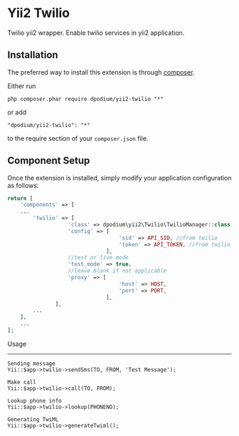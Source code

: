 Yii2 Twilio
==========
Twilio yii2 wrapper. Enable twilio services in yii2 application.

Installation
------------

The preferred way to install this extension is through [composer](http://getcomposer.org/download/).

Either run

```
php composer.phar require dpodium/yii2-twilio "*"
```

or add

```
"dpodium/yii2-twilio": "*"
```

to the require section of your `composer.json` file.

Component Setup
-----
Once the extension is installed, simply modify your application configuration as follows:
```php
return [
    'components' => [
    ...
        'twilio' => [
                   'class' => dpodium\yii2\Twilio\TwilioManager::class,
                   'config' => [
                                   'sid' => API_SID, //from twilio
                                   'token' => API_TOKEN, //from twilio
                               ],
                   //test or live mode
                   'test_mode' => true,
                   //leave blank if not applicable
                   'proxy' => [
                                   'host' => HOST,
                                   'port' => PORT,
                               ],
               ],
        ...
    ],
    ...
];
```

Usage
_____
    Sending message
    Yii::$app->twilio->sendSms(TO, FROM, 'Test Message');

    Make call
    Yii::$app->twilio->call(TO, FROM);

    Lookup phone info
    Yii::$app->twilio->lookup(PHONENO);

    Generating TwiML
    Yii::$app->twilio->generateTwiml();
